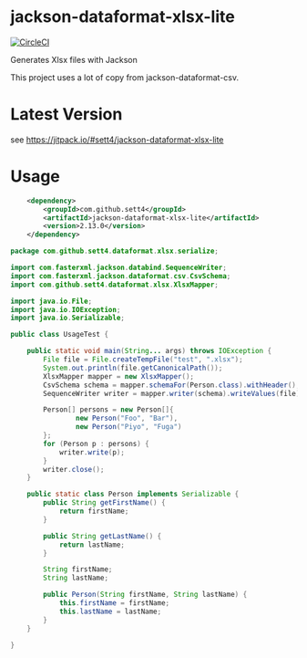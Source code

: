 # jackson-dataformat-xlsx-lite

[![CircleCI](https://circleci.com/gh/sett4/jackson-dataformat-xlsx-lite.svg?style=svg)](https://circleci.com/gh/sett4/jackson-dataformat-xlsx-lite)

Generates Xlsx files with Jackson

This project uses a lot of copy from jackson-dataformat-csv.

# Latest Version

see https://jitpack.io/#sett4/jackson-dataformat-xlsx-lite

# Usage

```xml
	<dependency>
	    <groupId>com.github.sett4</groupId>
	    <artifactId>jackson-dataformat-xlsx-lite</artifactId>
	    <version>2.13.0</version>
	</dependency>
```


```java
package com.github.sett4.dataformat.xlsx.serialize;

import com.fasterxml.jackson.databind.SequenceWriter;
import com.fasterxml.jackson.dataformat.csv.CsvSchema;
import com.github.sett4.dataformat.xlsx.XlsxMapper;

import java.io.File;
import java.io.IOException;
import java.io.Serializable;

public class UsageTest {

    public static void main(String... args) throws IOException {
        File file = File.createTempFile("test", ".xlsx");
        System.out.println(file.getCanonicalPath());
        XlsxMapper mapper = new XlsxMapper();
        CsvSchema schema = mapper.schemaFor(Person.class).withHeader();
        SequenceWriter writer = mapper.writer(schema).writeValues(file);

        Person[] persons = new Person[]{
                new Person("Foo", "Bar"),
                new Person("Piyo", "Fuga")
        };
        for (Person p : persons) {
            writer.write(p);
        }
        writer.close();
    }

    public static class Person implements Serializable {
        public String getFirstName() {
            return firstName;
        }

        public String getLastName() {
            return lastName;
        }

        String firstName;
        String lastName;

        public Person(String firstName, String lastName) {
            this.firstName = firstName;
            this.lastName = lastName;
        }
    }

}


```
